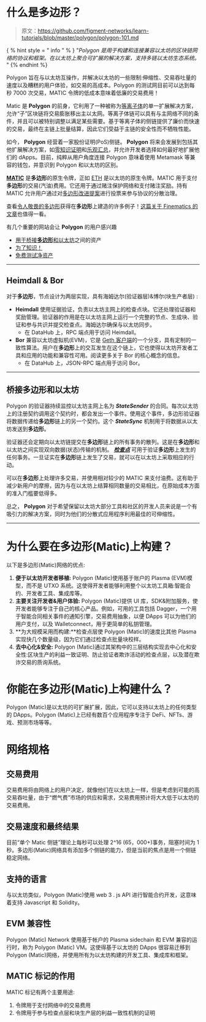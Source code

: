 # 什么是多边形？

> 原文：<https://github.com/figment-networks/learn-tutorials/blob/master/polygon/polygon-101.md>

{ % hint style = " info " % } "*Polygon 是用于构建和连接兼容以太坊的区块链网络的协议和框架。在以太坊上聚合可扩展的解决方案，支持多链以太坊生态系统。* " {% endhint %}

Polygon 旨在与以太坊互操作，并解决以太坊的一些限制:伸缩性、交易吞吐量的速度以及糟糕的用户体验，如交易的高成本。Polygon 的测试网目前可以达到每秒 7000 次交易，MATIC 令牌的低成本意味着低廉的交易费用！

Matic 是 **Polygon** 的前身，它利用了一种被称为[等离子体](https://education.district0x.io/general-topics/understanding-ethereum/understanding-plasma/)的单一扩展解决方案，允许“子”区块链将交易膨胀移出主以太网。等离子体链可以具有与主网络不同的条件，并且可以被特别调整以满足某些需要。基于等离子体的侧链提供了廉价而快速的交易，最终在主链上批量结算，因此它们受益于主链的安全性而不牺牲性能。

如今， **Polygon** 经营着一家股份证明(PoS)侧链。 **Polygon** 将来会发展到包括其他扩展解决方案，如[零知识证明](https://consensys.net/blog/blockchain-explained/zero-knowledge-proofs-starks-vs-snarks/)和[乐观汇总](https://blog.polygon.technology/polygon-research-ethereum-scaling-with-rollups-8a2c221bf644)，并允许开发者选择如何最好地扩展他们的 dApps。目前，纯粹从用户角度连接 Polygon 意味着使用 Metamask 等兼容的钱包，并意识到 Polygon 和以太坊的区别。

[**MATIC**](https://coinmarketcap.com/currencies/polygon/) 是**多边形**的原生令牌，正如 [ETH](https://coinmarketcap.com/currencies/ethereum/) 是以太坊的原生令牌。MATIC 用于支付**多边形**的交易(汽油)费用。它还用于通过赌注保护网络和支付赌注奖励。持有 MATIC 允许用户通过对[多边形改进提案](https://forum.matic.network/t/polygon-improvement-proposals/630)进行投票来参与协议的分散治理。

查看[令人敬畏的多边形](https://awesomepolygon.com/dapps/)获得在**多边形**上建造的许多例子！[这篇关于 Finematics 的文章](https://finematics.com/polygon-commit-chain-explained/)也值得一看。

有几个重要的网站会让 **Polygon** 的用户感兴趣

*   [用于桥接**多边形**和以太坊](https://wallet.matic.network)之间的资产
*   [为了知识！](https://docs.matic.network/)
*   [免费测试净资产](https://faucet.matic.network/)

* * *

## Heimdall & Bor

对于**多边形**，节点设计为两层实现，具有海姆达尔(验证器层)&博尔(块生产者层) :

*   **Heimdall** 使用证据验证，负责以太坊主网上的检查点块。它还处理验证器和奖励管理。验证器的作用是在以太坊主网上运行一个完整的节点、生成块、验证和参与共识并提交检查点。海姆达尔确保与以太坊同步。
    *   在 DataHub 上，RPC 端点用于访问 Heimdall。
*   **Bor** 兼容以太坊虚拟机(EVM)，它是 [Geth 客户端](https://geth.ethereum.org/docs/)的一个分支，具有定制的一致性算法。用户在**多边形**上的交互发生在这个链上，它也使得以太坊开发者工具和应用的功能和兼容性可用。阅读更多关于 Bor 的核心概念的信息。
    *   在 DataHub 上，JSON-RPC 端点用于访问 Bor。

* * *

## 桥接多边形和以太坊

Polygon 的验证器持续监控以太坊主网上名为 ***StateSender*** 的合同。每次以太坊上的注册契约调用这个契约时，都会发出一个事件。使用这个事件，多边形验证器将数据传递给**多边形**链上的另一个契约。这个 ***StateSync*** 机制用于将数据从以太坊发送到**多边形**。

验证器还会定期向以太坊链提交在**多边形**链上的所有事务的散列。这是在**多边形**和以太坊之间实现双向数据(状态)传输的机制。 [***检查点***](https://docs.matic.network/docs/contribute/heimdall/checkpoint) 可用于验证**多边形**上发生的任何事务。一旦证实在**多边形**链上发生了交易，就可以在以太坊上采取相应的行动。

可以在**多边形**上处理许多交易，并使用相对较少的 MATIC 来支付油费。这有助于减少新用户的摩擦，因为与在以太坊上结算相同数量的交易相比，在原始成本方面的准入门槛要低得多。

总之， **Polygon** 对于希望保留以太坊大部分工具和社区的开发人员来说是一个有吸引力的解决方案，同时为他们的分散式应用程序利用最佳的可伸缩性。

* * *

# 为什么要在多边形(Matic)上构建？

以下是多边形(Matic)网络的优点:

1.  **便于以太坊开发者移植:** Polygon (Matic)使用基于账户的 Plasma (EVM)模型，而不是 UTXO 系统。这使得开发者能够利用整个以太坊工具箱:智能合约、开发者工具、集成库等。
2.  **主要关注开发者&用户体验:** Polygon (Matic)提供 UI 库，SDK&附加服务，使开发者能够专注于自己的核心产品。例如，可用的工具包括 Dagger，一个用于智能合同相关事件的通知引擎，交易费用抽象，以便 DApps 可以为他们的用户支付，以及 Walletconnect，用于更简单的私钥管理。
3.  **为大规模采用而构建:**检查点层使 Polygon (Matic)的速度比其他 Plasma 实现快几个数量级，因为它们通过检查点批量块校样。
4.  **去中心化&安全:** Polygon (Matic)通过其架构中的三层结构实现去中心化和安全性:区块生产的利益一致证明、防止验证者欺诈活动的检查点层，以及潜在欺诈交易的质询系统。

# 你能在多边形(Matic)上构建什么？

Polygon (Matic)是以太坊的可扩展扩展，因此，它可以支持以太坊上的任何类型的 DApps。Polygon (Matic)上已经有数百个应用程序专注于 DeFi、NFTs、游戏、预测市场等等。

# 网络规格

## 交易费用

交易费用将由网络上的用户决定，就像他们在以太坊上一样，但是考虑到可能的高交易吞吐量，由于“燃气费”市场的供应和需求，交易费用预计将大大低于以太坊的交易费用。

## 交易速度和最终结果

目前“单个 Matic 侧链”理论上每秒可以处理 2^16 (65，000+)事务，阻塞时间为 1 秒。多边形(Matic)网络具有添加多个侧链的能力，但是当前的焦点是用一个侧链稳定网络。

## 支持的语言

与以太坊类似，Polygon (Matic)使用 web 3 . js API 进行智能合约开发，这意味着支持 Javascript 和 Solidity。

## EVM 兼容性

Polygon (Matic) Network 使用基于帐户的 Plasma sidechain 和 EVM 兼容的运行时，称为 Polygon (Matic) VM。这使得基于以太坊的 DApps 很容易迁移到 Polygon (Matic)网络，并使用所有为以太坊构建的开发工具、集成库和框架。

## MATIC 标记的作用

MATIC 标记有两个主要用途:

1.  令牌用于支付网络中的交易费用
2.  令牌用于参与检查点层和块生产层的利益一致性机制的证明
